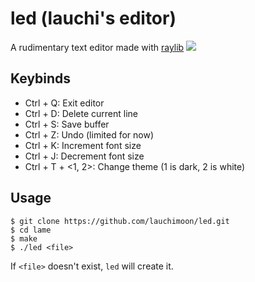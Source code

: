 # led (lauchi's editor)
A rudimentary text editor made with [raylib](https://github.com/raysan5/raylib)
![](https://raw.githubusercontent.com/lauchimoon/led/refs/heads/main/assets/ss.png)

## Keybinds
- Ctrl + Q: Exit editor
- Ctrl + D: Delete current line
- Ctrl + S: Save buffer
- Ctrl + Z: Undo (limited for now)
- Ctrl + K: Increment font size
- Ctrl + J: Decrement font size
- Ctrl + T + <1, 2>: Change theme (1 is dark, 2 is white)

## Usage
```
$ git clone https://github.com/lauchimoon/led.git
$ cd lame
$ make
$ ./led <file>
```
If `<file>` doesn't exist, `led` will create it.

